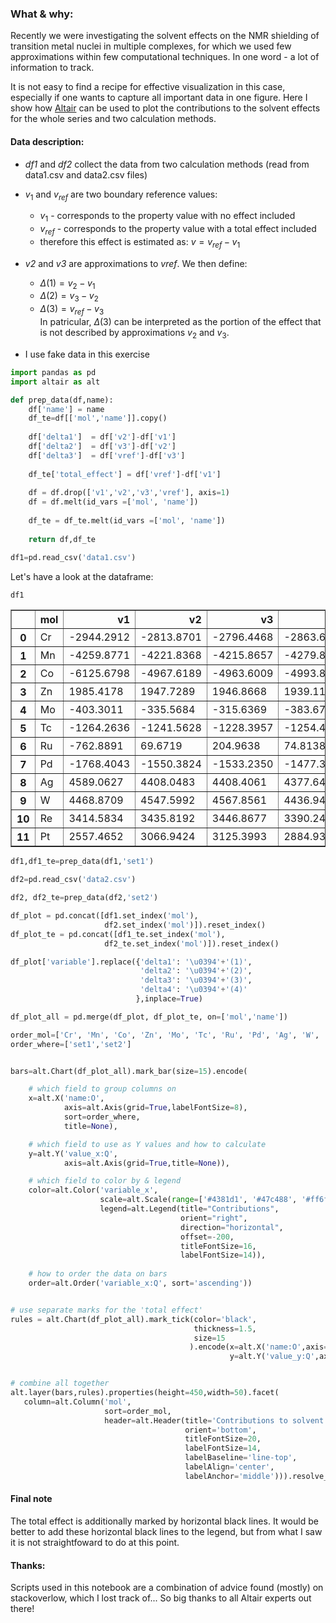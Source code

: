 ### What & why:


Recently we were investigating the solvent effects on the NMR shielding of transition metal nuclei in multiple complexes, for which we used few approximations within few computational techniques.  In one word - a lot of information to track.

It is not easy to find a recipe for effective visualization in this case, especially if one wants to capture all important data in one figure. Here I show how [Altair](https://altair-viz.github.io/index.html) can be used to plot the contributions to the solvent effects for the whole series and two calculation methods.



#### Data description:

* *df1* and *df2* collect the data from two calculation methods (read from data1.csv and data2.csv files)
* $v_1$ and $v_{ref}$ are two boundary reference values:
    * $v_1$   - corresponds to the property value with no effect included
    * $v_{ref}$ - corresponds to the property value with a total effect included
    * therefore this effect is estimated as: $v = v_{ref} - v_1$
    
* *v2* and *v3* are approximations to *vref*. We then define:
    * $\Delta(1) = v_2 - v_1$
    * $\Delta(2) = v_3 - v_2$
    * $\Delta(3) = v_{ref} - v_3$    
    In patricular, $\Delta(3)$ can be interpreted as the portion of the effect that is not described by approximations $v_2$ and $v_3$.
    
* I use fake data in this exercise


```python
import pandas as pd
import altair as alt
```


```python
def prep_data(df,name):      
    df['name'] = name
    df_te=df[['mol','name']].copy()
    
    df['delta1']  = df['v2']-df['v1']
    df['delta2']  = df['v3']-df['v2']
    df['delta3']  = df['vref']-df['v3']
    
    df_te['total_effect'] = df['vref']-df['v1']
    
    df = df.drop(['v1','v2','v3','vref'], axis=1)
    df = df.melt(id_vars =['mol', 'name'])
    
    df_te = df_te.melt(id_vars =['mol', 'name'])
    
    return df,df_te
```


```python
df1=pd.read_csv('data1.csv')
```

Let's have a look at the dataframe:


```python
df1
```




<div>
<style scoped>
    .dataframe tbody tr th:only-of-type {
        vertical-align: middle;
    }

    .dataframe tbody tr th {
        vertical-align: top;
    }

    .dataframe thead th {
        text-align: right;
    }
</style>
<table border="1" class="dataframe">
  <thead>
    <tr style="text-align: right;">
      <th></th>
      <th>mol</th>
      <th>v1</th>
      <th>v2</th>
      <th>v3</th>
      <th>vref</th>
    </tr>
  </thead>
  <tbody>
    <tr>
      <th>0</th>
      <td>Cr</td>
      <td>-2944.2912</td>
      <td>-2813.8701</td>
      <td>-2796.4468</td>
      <td>-2863.6800</td>
    </tr>
    <tr>
      <th>1</th>
      <td>Mn</td>
      <td>-4259.8771</td>
      <td>-4221.8368</td>
      <td>-4215.8657</td>
      <td>-4279.8494</td>
    </tr>
    <tr>
      <th>2</th>
      <td>Co</td>
      <td>-6125.6798</td>
      <td>-4967.6189</td>
      <td>-4963.6009</td>
      <td>-4993.8201</td>
    </tr>
    <tr>
      <th>3</th>
      <td>Zn</td>
      <td>1985.4178</td>
      <td>1947.7289</td>
      <td>1946.8668</td>
      <td>1939.1123</td>
    </tr>
    <tr>
      <th>4</th>
      <td>Mo</td>
      <td>-403.3011</td>
      <td>-335.5684</td>
      <td>-315.6369</td>
      <td>-383.6767</td>
    </tr>
    <tr>
      <th>5</th>
      <td>Tc</td>
      <td>-1264.2636</td>
      <td>-1241.5628</td>
      <td>-1228.3957</td>
      <td>-1254.4530</td>
    </tr>
    <tr>
      <th>6</th>
      <td>Ru</td>
      <td>-762.8891</td>
      <td>69.6719</td>
      <td>204.9638</td>
      <td>74.8138</td>
    </tr>
    <tr>
      <th>7</th>
      <td>Pd</td>
      <td>-1768.4043</td>
      <td>-1550.3824</td>
      <td>-1533.2350</td>
      <td>-1477.3337</td>
    </tr>
    <tr>
      <th>8</th>
      <td>Ag</td>
      <td>4589.0627</td>
      <td>4408.0483</td>
      <td>4408.4061</td>
      <td>4377.6442</td>
    </tr>
    <tr>
      <th>9</th>
      <td>W</td>
      <td>4468.8709</td>
      <td>4547.5992</td>
      <td>4567.8561</td>
      <td>4436.9428</td>
    </tr>
    <tr>
      <th>10</th>
      <td>Re</td>
      <td>3414.5834</td>
      <td>3435.8192</td>
      <td>3446.8677</td>
      <td>3390.2474</td>
    </tr>
    <tr>
      <th>11</th>
      <td>Pt</td>
      <td>2557.4652</td>
      <td>3066.9424</td>
      <td>3125.3993</td>
      <td>2884.9378</td>
    </tr>
  </tbody>
</table>
</div>




```python
df1,df1_te=prep_data(df1,'set1')
```


```python
df2=pd.read_csv('data2.csv')
```


```python
df2, df2_te=prep_data(df2,'set2')
```


```python
df_plot = pd.concat([df1.set_index('mol'),
                     df2.set_index('mol')]).reset_index()
df_plot_te = pd.concat([df1_te.set_index('mol'),
                     df2_te.set_index('mol')]).reset_index()
```


```python
df_plot['variable'].replace({'delta1': '\u0394'+'(1)',
                             'delta2': '\u0394'+'(2)',
                             'delta3': '\u0394'+'(3)',
                             'delta4': '\u0394'+'(4)'
                            },inplace=True)
```


```python
df_plot_all = pd.merge(df_plot, df_plot_te, on=['mol','name'])
```


```python
order_mol=['Cr', 'Mn', 'Co', 'Zn', 'Mo', 'Tc', 'Ru', 'Pd', 'Ag', 'W', 'Re', 'Pt']
order_where=['set1','set2']


bars=alt.Chart(df_plot_all).mark_bar(size=15).encode(     

    # which field to group columns on
    x=alt.X('name:O',
            axis=alt.Axis(grid=True,labelFontSize=8),
            sort=order_where,
            title=None),

    # which field to use as Y values and how to calculate
    y=alt.Y('value_x:Q',
            axis=alt.Axis(grid=True,title=None)),

    # which field to color by & legend
    color=alt.Color('variable_x',
                    scale=alt.Scale(range=['#4381d1', '#47c488', '#ff6f69']),
                    legend=alt.Legend(title="Contributions",
                                      orient="right",
                                      direction="horizontal",
                                      offset=-200,
                                      titleFontSize=16,
                                      labelFontSize=14)),
                   
    # how to order the data on bars
    order=alt.Order('variable_x:Q', sort='ascending'))


# use separate marks for the 'total effect'
rules = alt.Chart(df_plot_all).mark_tick(color='black', 
                                         thickness=1.5,
                                         size=15
                                        ).encode(x=alt.X('name:O',axis=alt.Axis(grid=True,title=None)),
                                                 y=alt.Y('value_y:Q',axis=alt.Axis(grid=True,title=None)))


# combine all together
alt.layer(bars,rules).properties(height=450,width=50).facet(
   column=alt.Column('mol',
                     sort=order_mol,
                     header=alt.Header(title='Contributions to solvent shifts on NMR shieldings',
                                       orient='bottom',
                                       titleFontSize=20,
                                       labelFontSize=14,
                                       labelBaseline='line-top',
                                       labelAlign='center',
                                       labelAnchor='middle'))).resolve_scale(x='independent').configure_view(strokeOpacity=0)
```





<div id="altair-viz-8f59e9329c624ce2a68aa7bd5aafdd2d"></div>
<script type="text/javascript">
  (function(spec, embedOpt){
    let outputDiv = document.currentScript.previousElementSibling;
    if (outputDiv.id !== "altair-viz-8f59e9329c624ce2a68aa7bd5aafdd2d") {
      outputDiv = document.getElementById("altair-viz-8f59e9329c624ce2a68aa7bd5aafdd2d");
    }
    const paths = {
      "vega": "https://cdn.jsdelivr.net/npm//vega@5?noext",
      "vega-lib": "https://cdn.jsdelivr.net/npm//vega-lib?noext",
      "vega-lite": "https://cdn.jsdelivr.net/npm//vega-lite@4.8.1?noext",
      "vega-embed": "https://cdn.jsdelivr.net/npm//vega-embed@6?noext",
    };

    function loadScript(lib) {
      return new Promise(function(resolve, reject) {
        var s = document.createElement('script');
        s.src = paths[lib];
        s.async = true;
        s.onload = () => resolve(paths[lib]);
        s.onerror = () => reject(`Error loading script: ${paths[lib]}`);
        document.getElementsByTagName("head")[0].appendChild(s);
      });
    }

    function showError(err) {
      outputDiv.innerHTML = `<div class="error" style="color:red;">${err}</div>`;
      throw err;
    }

    function displayChart(vegaEmbed) {
      vegaEmbed(outputDiv, spec, embedOpt)
        .catch(err => showError(`Javascript Error: ${err.message}<br>This usually means there's a typo in your chart specification. See the javascript console for the full traceback.`));
    }

    if(typeof define === "function" && define.amd) {
      requirejs.config({paths});
      require(["vega-embed"], displayChart, err => showError(`Error loading script: ${err.message}`));
    } else if (typeof vegaEmbed === "function") {
      displayChart(vegaEmbed);
    } else {
      loadScript("vega")
        .then(() => loadScript("vega-lite"))
        .then(() => loadScript("vega-embed"))
        .catch(showError)
        .then(() => displayChart(vegaEmbed));
    }
  })({"config": {"view": {"continuousWidth": 400, "continuousHeight": 300, "strokeOpacity": 0}}, "data": {"name": "data-146825b39538986d6890b01e8453e687"}, "facet": {"column": {"type": "nominal", "field": "mol", "header": {"labelAlign": "center", "labelAnchor": "middle", "labelBaseline": "line-top", "labelFontSize": 14, "orient": "bottom", "title": "Contributions to solvent shifts on NMR shieldings", "titleFontSize": 20}, "sort": ["Cr", "Mn", "Co", "Zn", "Mo", "Tc", "Ru", "Pd", "Ag", "W", "Re", "Pt"]}}, "spec": {"layer": [{"mark": {"type": "bar", "size": 15}, "encoding": {"color": {"type": "nominal", "field": "variable_x", "legend": {"direction": "horizontal", "labelFontSize": 14, "offset": -200, "orient": "right", "title": "Contributions", "titleFontSize": 16}, "scale": {"range": ["#4381d1", "#47c488", "#ff6f69"]}}, "order": {"type": "quantitative", "field": "variable_x", "sort": "ascending"}, "x": {"type": "ordinal", "axis": {"grid": true, "labelFontSize": 8}, "field": "name", "sort": ["set1", "set2"], "title": null}, "y": {"type": "quantitative", "axis": {"grid": true, "title": null}, "field": "value_x"}}}, {"mark": {"type": "tick", "color": "black", "size": 15, "thickness": 1.5}, "encoding": {"x": {"type": "ordinal", "axis": {"grid": true, "title": null}, "field": "name"}, "y": {"type": "quantitative", "axis": {"grid": true, "title": null}, "field": "value_y"}}}], "height": 450, "width": 50}, "resolve": {"scale": {"x": "independent"}}, "$schema": "https://vega.github.io/schema/vega-lite/v4.8.1.json", "datasets": {"data-146825b39538986d6890b01e8453e687": [{"mol": "Cr", "name": "set1", "variable_x": "\u0394(1)", "value_x": 130.42110000000002, "variable_y": "total_effect", "value_y": 80.61120000000028}, {"mol": "Cr", "name": "set1", "variable_x": "\u0394(2)", "value_x": 17.423299999999927, "variable_y": "total_effect", "value_y": 80.61120000000028}, {"mol": "Cr", "name": "set1", "variable_x": "\u0394(3)", "value_x": -67.23319999999967, "variable_y": "total_effect", "value_y": 80.61120000000028}, {"mol": "Mn", "name": "set1", "variable_x": "\u0394(1)", "value_x": 38.04029999999966, "variable_y": "total_effect", "value_y": -19.97230000000036}, {"mol": "Mn", "name": "set1", "variable_x": "\u0394(2)", "value_x": 5.971099999999751, "variable_y": "total_effect", "value_y": -19.97230000000036}, {"mol": "Mn", "name": "set1", "variable_x": "\u0394(3)", "value_x": -63.98369999999977, "variable_y": "total_effect", "value_y": -19.97230000000036}, {"mol": "Co", "name": "set1", "variable_x": "\u0394(1)", "value_x": 1158.0608999999995, "variable_y": "total_effect", "value_y": 1131.8597}, {"mol": "Co", "name": "set1", "variable_x": "\u0394(2)", "value_x": 4.018000000000029, "variable_y": "total_effect", "value_y": 1131.8597}, {"mol": "Co", "name": "set1", "variable_x": "\u0394(3)", "value_x": -30.219199999999546, "variable_y": "total_effect", "value_y": 1131.8597}, {"mol": "Zn", "name": "set1", "variable_x": "\u0394(1)", "value_x": -37.688899999999876, "variable_y": "total_effect", "value_y": -46.30549999999994}, {"mol": "Zn", "name": "set1", "variable_x": "\u0394(2)", "value_x": -0.8621000000000549, "variable_y": "total_effect", "value_y": -46.30549999999994}, {"mol": "Zn", "name": "set1", "variable_x": "\u0394(3)", "value_x": -7.754500000000007, "variable_y": "total_effect", "value_y": -46.30549999999994}, {"mol": "Mo", "name": "set1", "variable_x": "\u0394(1)", "value_x": 67.73270000000002, "variable_y": "total_effect", "value_y": 19.624400000000037}, {"mol": "Mo", "name": "set1", "variable_x": "\u0394(2)", "value_x": 19.93149999999997, "variable_y": "total_effect", "value_y": 19.624400000000037}, {"mol": "Mo", "name": "set1", "variable_x": "\u0394(3)", "value_x": -68.03979999999996, "variable_y": "total_effect", "value_y": 19.624400000000037}, {"mol": "Tc", "name": "set1", "variable_x": "\u0394(1)", "value_x": 22.700800000000072, "variable_y": "total_effect", "value_y": 9.810600000000022}, {"mol": "Tc", "name": "set1", "variable_x": "\u0394(2)", "value_x": 13.167099999999891, "variable_y": "total_effect", "value_y": 9.810600000000022}, {"mol": "Tc", "name": "set1", "variable_x": "\u0394(3)", "value_x": -26.05729999999994, "variable_y": "total_effect", "value_y": 9.810600000000022}, {"mol": "Ru", "name": "set1", "variable_x": "\u0394(1)", "value_x": 832.5609999999999, "variable_y": "total_effect", "value_y": 837.7029}, {"mol": "Ru", "name": "set1", "variable_x": "\u0394(2)", "value_x": 135.2919, "variable_y": "total_effect", "value_y": 837.7029}, {"mol": "Ru", "name": "set1", "variable_x": "\u0394(3)", "value_x": -130.14999999999998, "variable_y": "total_effect", "value_y": 837.7029}, {"mol": "Pd", "name": "set1", "variable_x": "\u0394(1)", "value_x": 218.02189999999996, "variable_y": "total_effect", "value_y": 291.0706}, {"mol": "Pd", "name": "set1", "variable_x": "\u0394(2)", "value_x": 17.14740000000006, "variable_y": "total_effect", "value_y": 291.0706}, {"mol": "Pd", "name": "set1", "variable_x": "\u0394(3)", "value_x": 55.90129999999999, "variable_y": "total_effect", "value_y": 291.0706}, {"mol": "Ag", "name": "set1", "variable_x": "\u0394(1)", "value_x": -181.01440000000002, "variable_y": "total_effect", "value_y": -211.41850000000068}, {"mol": "Ag", "name": "set1", "variable_x": "\u0394(2)", "value_x": 0.3577999999997701, "variable_y": "total_effect", "value_y": -211.41850000000068}, {"mol": "Ag", "name": "set1", "variable_x": "\u0394(3)", "value_x": -30.761900000000423, "variable_y": "total_effect", "value_y": -211.41850000000068}, {"mol": "W", "name": "set1", "variable_x": "\u0394(1)", "value_x": 78.72829999999976, "variable_y": "total_effect", "value_y": -31.928100000000086}, {"mol": "W", "name": "set1", "variable_x": "\u0394(2)", "value_x": 20.256900000000314, "variable_y": "total_effect", "value_y": -31.928100000000086}, {"mol": "W", "name": "set1", "variable_x": "\u0394(3)", "value_x": -130.91330000000016, "variable_y": "total_effect", "value_y": -31.928100000000086}, {"mol": "Re", "name": "set1", "variable_x": "\u0394(1)", "value_x": 21.235799999999927, "variable_y": "total_effect", "value_y": -24.335999999999785}, {"mol": "Re", "name": "set1", "variable_x": "\u0394(2)", "value_x": 11.048499999999876, "variable_y": "total_effect", "value_y": -24.335999999999785}, {"mol": "Re", "name": "set1", "variable_x": "\u0394(3)", "value_x": -56.62029999999959, "variable_y": "total_effect", "value_y": -24.335999999999785}, {"mol": "Pt", "name": "set1", "variable_x": "\u0394(1)", "value_x": 509.4771999999998, "variable_y": "total_effect", "value_y": 327.47260000000006}, {"mol": "Pt", "name": "set1", "variable_x": "\u0394(2)", "value_x": 58.45690000000013, "variable_y": "total_effect", "value_y": 327.47260000000006}, {"mol": "Pt", "name": "set1", "variable_x": "\u0394(3)", "value_x": -240.4614999999999, "variable_y": "total_effect", "value_y": 327.47260000000006}, {"mol": "Cr", "name": "set2", "variable_x": "\u0394(1)", "value_x": -173.7458999999999, "variable_y": "total_effect", "value_y": 71.29509999999982}, {"mol": "Cr", "name": "set2", "variable_x": "\u0394(2)", "value_x": 293.4998999999998, "variable_y": "total_effect", "value_y": 71.29509999999982}, {"mol": "Cr", "name": "set2", "variable_x": "\u0394(3)", "value_x": -48.458900000000085, "variable_y": "total_effect", "value_y": 71.29509999999982}, {"mol": "Mn", "name": "set2", "variable_x": "\u0394(1)", "value_x": -389.3710000000001, "variable_y": "total_effect", "value_y": -10.177499999999782}, {"mol": "Mn", "name": "set2", "variable_x": "\u0394(2)", "value_x": 425.02030000000013, "variable_y": "total_effect", "value_y": -10.177499999999782}, {"mol": "Mn", "name": "set2", "variable_x": "\u0394(3)", "value_x": -45.82679999999982, "variable_y": "total_effect", "value_y": -10.177499999999782}, {"mol": "Co", "name": "set2", "variable_x": "\u0394(1)", "value_x": 443.2673999999997, "variable_y": "total_effect", "value_y": 922.8062999999997}, {"mol": "Co", "name": "set2", "variable_x": "\u0394(2)", "value_x": 498.0164999999997, "variable_y": "total_effect", "value_y": 922.8062999999997}, {"mol": "Co", "name": "set2", "variable_x": "\u0394(3)", "value_x": -18.47759999999971, "variable_y": "total_effect", "value_y": 922.8062999999997}, {"mol": "Zn", "name": "set2", "variable_x": "\u0394(1)", "value_x": 166.24489999999992, "variable_y": "total_effect", "value_y": -31.50739999999996}, {"mol": "Zn", "name": "set2", "variable_x": "\u0394(2)", "value_x": -197.47119999999995, "variable_y": "total_effect", "value_y": -31.50739999999996}, {"mol": "Zn", "name": "set2", "variable_x": "\u0394(3)", "value_x": -0.28109999999992397, "variable_y": "total_effect", "value_y": -31.50739999999996}, {"mol": "Mo", "name": "set2", "variable_x": "\u0394(1)", "value_x": 23.306699999999978, "variable_y": "total_effect", "value_y": 21.89580000000001}, {"mol": "Mo", "name": "set2", "variable_x": "\u0394(2)", "value_x": 47.7013, "variable_y": "total_effect", "value_y": 21.89580000000001}, {"mol": "Mo", "name": "set2", "variable_x": "\u0394(3)", "value_x": -49.11219999999997, "variable_y": "total_effect", "value_y": 21.89580000000001}, {"mol": "Tc", "name": "set2", "variable_x": "\u0394(1)", "value_x": -103.7686000000001, "variable_y": "total_effect", "value_y": 13.94659999999999}, {"mol": "Tc", "name": "set2", "variable_x": "\u0394(2)", "value_x": 132.8216000000001, "variable_y": "total_effect", "value_y": 13.94659999999999}, {"mol": "Tc", "name": "set2", "variable_x": "\u0394(3)", "value_x": -15.106400000000008, "variable_y": "total_effect", "value_y": 13.94659999999999}, {"mol": "Ru", "name": "set2", "variable_x": "\u0394(1)", "value_x": 683.3416, "variable_y": "total_effect", "value_y": 684.5394}, {"mol": "Ru", "name": "set2", "variable_x": "\u0394(2)", "value_x": 100.61930000000001, "variable_y": "total_effect", "value_y": 684.5394}, {"mol": "Ru", "name": "set2", "variable_x": "\u0394(3)", "value_x": -99.42150000000001, "variable_y": "total_effect", "value_y": 684.5394}, {"mol": "Pd", "name": "set2", "variable_x": "\u0394(1)", "value_x": 23.55950000000007, "variable_y": "total_effect", "value_y": 241.7672}, {"mol": "Pd", "name": "set2", "variable_x": "\u0394(2)", "value_x": 166.92759999999998, "variable_y": "total_effect", "value_y": 241.7672}, {"mol": "Pd", "name": "set2", "variable_x": "\u0394(3)", "value_x": 51.28009999999995, "variable_y": "total_effect", "value_y": 241.7672}, {"mol": "Ag", "name": "set2", "variable_x": "\u0394(1)", "value_x": 296.18319999999994, "variable_y": "total_effect", "value_y": -165.24900000000025}, {"mol": "Ag", "name": "set2", "variable_x": "\u0394(2)", "value_x": -442.5151000000001, "variable_y": "total_effect", "value_y": -165.24900000000025}, {"mol": "Ag", "name": "set2", "variable_x": "\u0394(3)", "value_x": -18.91710000000012, "variable_y": "total_effect", "value_y": -165.24900000000025}, {"mol": "W", "name": "set2", "variable_x": "\u0394(1)", "value_x": 520.5299, "variable_y": "total_effect", "value_y": -19.861700000000383}, {"mol": "W", "name": "set2", "variable_x": "\u0394(2)", "value_x": -440.3519000000001, "variable_y": "total_effect", "value_y": -19.861700000000383}, {"mol": "W", "name": "set2", "variable_x": "\u0394(3)", "value_x": -100.03970000000027, "variable_y": "total_effect", "value_y": -19.861700000000383}, {"mol": "Re", "name": "set2", "variable_x": "\u0394(1)", "value_x": 362.7828999999997, "variable_y": "total_effect", "value_y": -13.712200000000394}, {"mol": "Re", "name": "set2", "variable_x": "\u0394(2)", "value_x": -336.6327000000001, "variable_y": "total_effect", "value_y": -13.712200000000394}, {"mol": "Re", "name": "set2", "variable_x": "\u0394(3)", "value_x": -39.86239999999998, "variable_y": "total_effect", "value_y": -13.712200000000394}, {"mol": "Pt", "name": "set2", "variable_x": "\u0394(1)", "value_x": 721.3708000000001, "variable_y": "total_effect", "value_y": 271.25279999999975}, {"mol": "Pt", "name": "set2", "variable_x": "\u0394(2)", "value_x": -261.3442, "variable_y": "total_effect", "value_y": 271.25279999999975}, {"mol": "Pt", "name": "set2", "variable_x": "\u0394(3)", "value_x": -188.7738000000004, "variable_y": "total_effect", "value_y": 271.25279999999975}]}}, {"mode": "vega-lite"});
</script>



#### Final note

The total effect is additionally marked by horizontal black lines.
It would be better to add these horizontal black lines to the legend, but from what I saw it is not straightfoward to do at this point.

    
#### Thanks:

Scripts used in this notebook are a combination of advice found (mostly) on stackoverlow, which I lost track of... So big thanks to all Altair experts out there!
